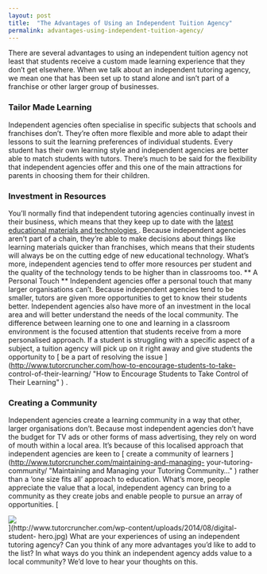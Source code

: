 ```yaml
---
layout: post
title:  "The Advantages of Using an Independent Tuition Agency"
permalink: advantages-using-independent-tuition-agency/
---
```

There are several advantages to using an independent tuition agency not least
that students receive a custom made learning experience that they don’t get
elsewhere. When we talk about an independent tutoring agency, we mean one that
has been set up to stand alone and isn’t part of a franchise or other larger
group of businesses. 

### Tailor Made Learning

Independent agencies often
specialise in specific subjects that schools and franchises don’t. They’re
often more flexible and more able to adapt their lessons to suit the learning
preferences of individual students. Every student has their own learning style
and independent agencies are better able to match students with tutors.
There’s much to be said for the flexibility that independent agencies offer
and this one of the main attractions for parents in choosing them for their
children. 

### Investment in Resources

You’ll normally find that independent
tutoring agencies continually invest in their business, which means that they
keep up to date with the [ latest educational materials and technologies
](http://www.tutorcruncher.com/technology-teaching-ideas-for-private-tutors/
"Technology Teaching Ideas for Private Tutors" ) . Because independent
agencies aren’t part of a chain, they’re able to make decisions about things
like learning materials quicker than franchises, which means that their
students will always be on the cutting edge of new educational technology.
What’s more, independent agencies tend to offer more resources per student and
the quality of the technology tends to be higher than in classrooms too. ** A
Personal Touch ** Independent agencies offer a personal touch that many larger
organisations can’t. Because independent agencies tend to be smaller, tutors
are given more opportunities to get to know their students better. Independent
agencies also have more of an investment in the local area and will better
understand the needs of the local community. The difference between learning
one to one and learning in a classroom environment is the focused attention
that students receive from a more personalised approach. If a student is
struggling with a specific aspect of a subject, a tuition agency will pick up
on it right away and give students the opportunity to [ be a part of resolving
the issue ](http://www.tutorcruncher.com/how-to-encourage-students-to-take-
control-of-their-learning/ "How to Encourage Students to Take Control of Their
Learning" ) . 

### Creating a Community

Independent agencies create a
learning community in a way that other, larger organisations don’t. Because
most independent agencies don’t have the budget for TV ads or other forms of
mass advertising, they rely on word of mouth within a local area. It’s because
of this localised approach that independent agencies are keen to [ create a
community of learners ](http://www.tutorcruncher.com/maintaining-and-managing-
your-tutoring-community/ "Maintaining and Managing your Tutoring Community…" )
rather than a ‘one size fits all’ approach to education. What’s more, people
appreciate the value that a local, independent agency can bring to a community
as they create jobs and enable people to pursue an array of opportunities. [
<div class="img-holder full-width">
   <img src="{{ site.static}}/img/blogs/digital-student-hero-300x142.jpg" alt-text="digital-student"/>
</div>
](http://www.tutorcruncher.com/wp-content/uploads/2014/08/digital-student-
hero.jpg) What are your experiences of using an independent tutoring agency?
Can you think of any more advantages you’d like to add to the list? In what
ways do you think an independent agency adds value to a local community? We’d
love to hear your thoughts on this.
